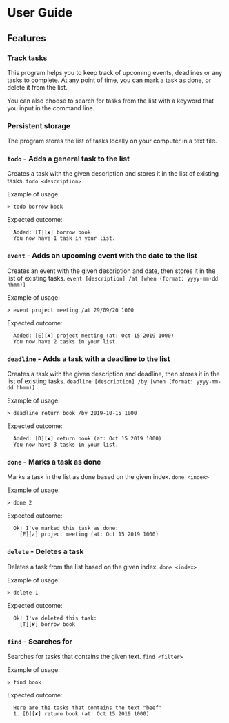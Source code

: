 # User Guide

## Features 




### Track tasks 
This program helps you to keep track of upcoming events, deadlines or any tasks to complete.
At any point of time, you can mark a task as done, or delete it from the list. 

You can also choose to search for tasks from the list with a keyword that you input in the command line.

### Persistent storage
The program stores the list of tasks locally on your computer in a text file.


### `todo` - Adds a general task to the list

Creates a task with the given description and stores it in the list of existing tasks.
`todo <description>`

Example of usage: 

```
> todo borrow book
```

Expected outcome:

```
  Added: [T][✘] borrow book
  You now have 1 task in your list.
```

### `event` - Adds an upcoming event with the date to the list
Creates an event with the given description and date, then stores it in the list of existing tasks.
`event [description] /at [when (format: yyyy-mm-dd hhmm)]`

Example of usage:

```
> event project meeting /at 29/09/20 1000
```

Expected outcome:

```
  Added: [E][✘] project meeting (at: Oct 15 2019 1000)
  You now have 2 tasks in your list.
```

### `deadline` - Adds a task with a deadline to the list
Creates a task with the given description and deadline, then stores it in the list of existing tasks.
`deadline [description] /by [when (format: yyyy-mm-dd hhmm)]`

Example of usage:

```
> deadline return book /by 2019-10-15 1000
```

Expected outcome:

```
  Added: [D][✘] return book (at: Oct 15 2019 1000)
  You now have 3 tasks in your list.
```

### `done` - Marks a task as done

Marks a task in the list as done based on the given index.
`done <index>`

Example of usage: 

```
> done 2
```

Expected outcome:

```
  Ok! I've marked this task as done:
    [E][✓] project meeting (at: Oct 15 2019 1000)
```

### `delete` - Deletes a task

Deletes a task from the list based on the given index.
`done <index>`

Example of usage: 

```
> delete 1
```

Expected outcome:

```
  Ok! I've deleted this task:
    [T][✘] borrow book
```


### `find` - Searches for 
Searches for tasks that contains the given text.
`find <filter>`

Example of usage: 
```
> find book
```

Expected outcome:

```
  Here are the tasks that contains the text "beef"
  1. [D][✘] return book (at: Oct 15 2019 1000)
```

